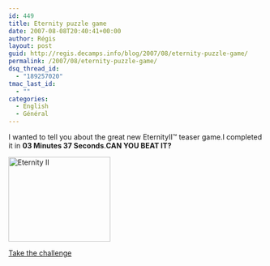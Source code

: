```yaml
---
id: 449
title: Eternity puzzle game
date: 2007-08-08T20:40:41+00:00
author: Régis
layout: post
guid: http://regis.decamps.info/blog/2007/08/eternity-puzzle-game/
permalink: /2007/08/eternity-puzzle-game/
dsq_thread_id:
  - "189257020"
tmac_last_id:
  - ""
categories:
  - English
  - Général
---
```

I wanted to tell you about the great new EternityII™ teaser game.I completed it in **03 Minutes 37 Seconds**.**CAN YOU BEAT IT?**
  
<img src="http://uk.eternityii.com/_template/img/email/game-board.jpg" alt="Eternity II" height="167" width="201" />

[Take the challenge](http://uk.eternityii.com/try-eternity2-online/)